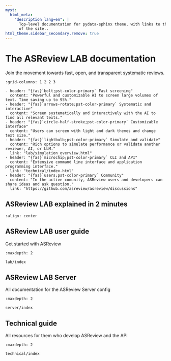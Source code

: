 ```yaml
---
myst:
  html_meta:
    "description lang=en": |
      Top-level documentation for pydata-sphinx theme, with links to the rest
      of the site..
html_theme.sidebar_secondary.remove: true
---
```


# The ASReview LAB documentation

Join the movement towards fast, open, and transparent systematic reviews.

```{gallery-grid}
:grid-columns: 1 2 2 3

- header: "{fas}`bolt;pst-color-primary` Fast screening"
  content: "Powerful and customizable AI to screen large volumes of text. Time saving up to 95%."
- header: "{fas}`arrows-rotate;pst-color-primary` Systematic and interactive"
  content: "Screen systematically and interactively with the AI to find all relevant texts."
- header: "{fas}`circle-half-stroke;pst-color-primary` Customizable interface"
  content: "Users can screen with light and dark themes and change text size."
- header: "{fas}`lightbulb;pst-color-primary` Simulate and validate"
  content: "Rich options to simulate performance or validate another reviewer, AI, or LLM."
  link: "lab/simulation_overview.html"
- header: "{fas}`microchip;pst-color-primary` CLI and API"
  content: "Extensive command line interface and application programming interface."
  link: "technical/index.html"
- header: "{fas}`users;pst-color-primary` Community"
  content: "In the active comunity, ASReview users and developers can share ideas and ask question."
  link: "https://github.com/asreview/asreview/discussions"
```

## ASReview LAB explained in 2 minutes

```{youtube} k-a2SCq-LtA
:align: center
```

## ASReview LAB user guide

Get started with ASReview

```{toctree}
:maxdepth: 2

lab/index
```

## ASReview LAB Server

All documentation for the ASReview Server config

```{toctree}
:maxdepth: 2

server/index
```

## Technical guide

All resources for them who develop ASReview and the API

```{toctree}
:maxdepth: 2

technical/index
```
